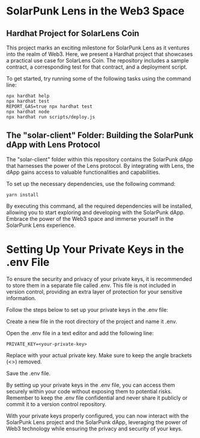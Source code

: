 


# SolarPunk Lens in the Web3 Space

## Hardhat Project for SolarLens Coin
This project marks an exciting milestone for SolarPunk Lens as it ventures into the realm of Web3. Here, we present a Hardhat project that showcases a practical use case for SolarLens Coin. The repository includes a sample contract, a corresponding test for that contract, and a deployment script.

To get started, try running some of the following tasks using the command line:

```shell
npx hardhat help
npx hardhat test
REPORT_GAS=true npx hardhat test
npx hardhat node
npx hardhat run scripts/deploy.js
```


## The "solar-client" Folder: Building the SolarPunk dApp with Lens Protocol
The "solar-client" folder within this repository contains the SolarPunk dApp that harnesses the power of the Lens protocol. By integrating with Lens, the dApp gains access to valuable functionalities and capabilities.

To set up the necessary dependencies, use the following command:

```shell
yarn install
```

By executing this command, all the required dependencies will be installed, allowing you to start exploring and developing with the SolarPunk dApp. Embrace the power of the Web3 space and immerse yourself in the SolarPunk Lens experience.

# Setting Up Your Private Keys in the .env File

To ensure the security and privacy of your private keys, it is recommended to store them in a separate file called .env. This file is not included in version control, providing an extra layer of protection for your sensitive information.

Follow the steps below to set up your private keys in the .env file:

Create a new file in the root directory of the project and name it .env.

Open the .env file in a text editor and add the following line:

```shell
PRIVATE_KEY=<your-private-key>
```

Replace <your-private-key> with your actual private key. Make sure to keep the angle brackets (<>) removed.

Save the .env file.

By setting up your private keys in the .env file, you can access them securely within your code without exposing them to potential risks. Remember to keep the .env file confidential and never share it publicly or commit it to a version control repository.

With your private keys properly configured, you can now interact with the SolarPunk Lens project and the SolarPunk dApp, leveraging the power of Web3 technology while ensuring the privacy and security of your keys.




